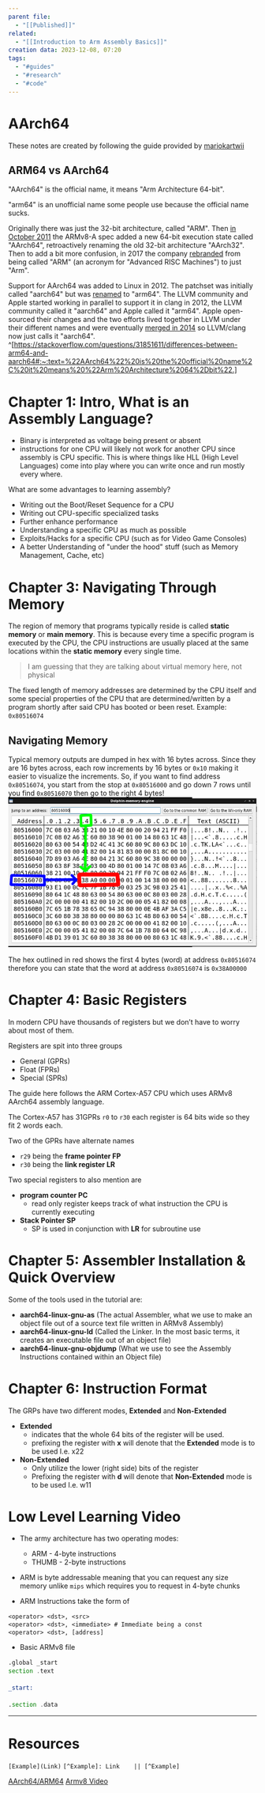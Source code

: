 ```yaml
---
parent file:
  - "[[Published]]"
related:
  - "[[Introduction to Arm Assembly Basics]]"
creation data: 2023-12-08, 07:20
tags:
  - "#guides"
  - "#research"
  - "#code"
---
```

# AArch64
These notes are created by following the guide provided by  [mariokartwii](https://mariokartwii.com/armv8/index.html)

## ARM64 vs AArch64
"AArch64" is the official name, it means "Arm Architecture 64-bit".

"arm64" is an unofficial name some people use because the official name sucks.

Originally there was just the 32-bit architecture, called "ARM". Then [in October 2011](https://en.wikipedia.org/wiki/ARM_architecture_family#Armv8-A) the ARMv8-A spec added a new 64-bit execution state called "AArch64", retroactively renaming the old 32-bit architecture "AArch32". Then to add a bit more confusion, in 2017 the company [rebranded](https://en.wikipedia.org/wiki/Arm_(company)#Name) from being called "ARM" (an acronym for "Advanced RISC Machines") to just "Arm".

Support for AArch64 was added to Linux in 2012. The patchset was initially called "aarch64" but was [renamed](https://lkml.org/lkml/2012/7/6/624) to "arm64". The LLVM community and Apple started working in parallel to support it in clang in 2012, the LLVM community called it "aarch64" and Apple called it "arm64". Apple open-sourced their changes and the two efforts lived together in LLVM under their different names and were eventually [merged in 2014](https://www.phoronix.com/news/MTY5ODk) so LLVM/clang now just calls it "aarch64". ^[https://stackoverflow.com/questions/31851611/differences-between-arm64-and-aarch64#:~:text=%22AArch64%22%20is%20the%20official%20name%2C%20it%20means%20%22Arm%20Architecture%2064%2Dbit%22.]

# Chapter 1: Intro, What is an Assembly Language?
- Binary is interpreted as voltage being present or absent 
- instructions for one CPU will likely not work for another CPU since assembly is CPU specific. This is where things like HLL (High Level Languages) come into play where you can write once and run mostly every where.

What are some advantages to learning assembly? 
- Writing out the Boot/Reset Sequence for a CPU
- Writing out CPU-specific specialized tasks
- Further enhance performance
- Understanding a specific CPU as much as possible
- Exploits/Hacks for a specific CPU (such as for Video Game Consoles)
- A better Understanding of "under the hood" stuff (such as Memory Management, Cache, etc)

# Chapter 3: Navigating Through Memory
The region of memory that programs typically reside is called **static memory** or **main memory**. This is because every time a specific program is executed by the CPU, the CPU instructions are usually placed at the same locations within the **static memory** every single time. 
> I am guessing that they are talking about virtual memory here, not physical

The fixed length of memory addresses are determined by the CPU itself and some special properties of the CPU that are determined/written by a program shortly after said CPU has booted or been reset. Example: `0x80516074`

## Navigating Memory
Typical memory outputs are dumped in hex with 16 bytes across. Since they are 16 bytes across, each row increments by 16 bytes or `0x10` making it easier to visualize the increments. So, if you want to find address `0x80516074`, you start from the stop at `0x80516000` and go down 7 rows until you find `0x80516070` then go to the right 4 bytes! ![](assets/images/Pasted%20image%2020231208075830.png)

The hex outlined in red shows the first 4 bytes (word) at address `0x80516074` therefore you can state that the word at address `0x80516074` is `0x38A00000`

# Chapter 4: Basic Registers
In modern CPU have thousands of registers but we don’t have to worry about most of them. 

Registers are spit into three groups 
- General (GPRs)
- Float (FPRs)
- Special (SPRs)

The guide here follows the ARM Cortex-A57 CPU which uses ARMv8 AArch64 assembly language. 

The Cortex-A57 has 31GPRs `r0` to `r30`  each register is 64 bits wide so they fit 2 words each. 

Two of the GPRs have alternate names
- `r29` being the **frame pointer FP**
- `r30` being the **link register LR**

Two special registers to also mention are 
- **program counter PC**
  - read only register keeps track of what instruction the CPU is currently executing 
- **Stack Pointer SP**
  - SP is used in conjunction with **LR** for subroutine use 


# Chapter 5: Assembler Installation & Quick Overview
Some of the tools used in the tutorial are: 

- **aarch64-linux-gnu-as** (The actual Assembler, what we use to make an object file out of a source text file written in ARMv8 Assembly)
- **aarch64-linux-gnu-ld** (Called the Linker. In the most basic terms, it creates an executable file out of an object file)
- **aarch64-linux-gnu-objdump** (What we use to see the Assembly Instructions contained within an Object file)


# Chapter 6: Instruction Format
The GRPs have two different modes, **Extended** and **Non-Extended** 

- **Extended** 
	- indicates that the whole 64 bits of the register will be used. 
	- prefixing the register with **x** will denote that the **Extended** mode is to be used I.e. x22
- **Non-Extended**
	- Only utilize the lower (right side) bits of the register 
	- Prefixing the register with **d** will denote that **Non-Extended** mode is to be used I.e. w11


# Low Level Learning Video
- The army architecture has two operating modes: 
	- ARM - 4-byte instructions
	- THUMB - 2-byte instructions 
- ARM is byte addressable meaning that you can request any size memory unlike `mips` which requires you to request in 4-byte chunks

- ARM Instructions take the form of
```
<operator> <dst>, <src>
<operator> <dst>, <immediate> # Immediate being a const
<operator> <dst>, [address]
```

- Basic ARMv8 file
```asm
.global _start
section .text

_start:

.section .data
```



---
# Resources
 `[Example](Link)`
 `[^Example]: Link    || [^Example]`

[AArch64/ARM64](https://mariokartwii.com/armv8/)
[Armv8 Video](https://www.youtube.com/watch?v=FV6P5eRmMh8&t=16s)
